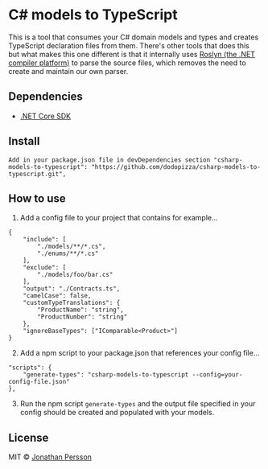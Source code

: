# C# models to TypeScript

This is a tool that consumes your C# domain models and types and creates TypeScript declaration files from them. There's other tools that does this but what makes this one different is that it internally uses [Roslyn (the .NET compiler platform)](https://github.com/dotnet/roslyn) to parse the source files, which removes the need to create and maintain our own parser.

## Dependencies

- [.NET Core SDK](https://www.microsoft.com/net/download/macos)

## Install

```
Add in your package.json file in devDependencies section "csharp-models-to-typescript": "https://github.com/dodopizza/csharp-models-to-typescript.git",
```

## How to use

1. Add a config file to your project that contains for example...

```
{
    "include": [
        "./models/**/*.cs",
        "./enums/**/*.cs"
    ],
    "exclude": [
        "./models/foo/bar.cs"
    ],
    "output": "./Contracts.ts",
    "camelCase": false,
    "customTypeTranslations": {
        "ProductName": "string",
        "ProductNumber": "string"
    },
    "ignoreBaseTypes": ["IComparable<Product>"]
}
```

2. Add a npm script to your package.json that references your config file...

```
"scripts": {
    "generate-types": "csharp-models-to-typescript --config=your-config-file.json"
},
```

3. Run the npm script `generate-types` and the output file specified in your config should be created and populated with your models.

## License

MIT © [Jonathan Persson](https://github.com/jonathanp)

